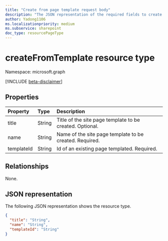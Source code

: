 ```yaml
---
title: "Create from page template request body"
description: "The JSON representation of the required fields to create a page from a template in SharePoint."
author: Yadong1106
ms.localizationpriority: medium
ms.subservice: sharepoint
doc_type: resourcePageType
---
```


# createFromTemplate resource type

Namespace: microsoft.graph

[!INCLUDE [beta-disclaimer](../../includes/beta-disclaimer.md)]

## Properties

| Property             | Type                                         | Description                                                                                                                                                                                                      |
| :------------------- | :------------------------------------------- | :----------------------------------------------------------------------------------------------------------------------------------------------------------------------------------------------------------------- |
| title                | String                                         | Title of the site page template to be created.  Optional.                                                                                                                                                                                  |
| name                 | String                                         | Name of the site page template to be created. Required.                                                                                                                          |
| templateId                   | String                                         | Id of an existing page templated. Required.                                                                                                                          |

## Relationships

None.

## JSON representation

The following JSON representation shows the resource type.

<!-- {
  "blockType": "resource",
  "optionalProperties": [

  ],
  "@odata.type": "microsoft.graph.createFromTemplate",
  "baseType": null
}-->

```json
{
  "title": "String",
  "name": "String",
  "templateId": "String"
}
```

<!-- {
  "type": "#page.annotation",
  "description": "create from template request body",
  "keywords": "",
  "section": "documentation",
  "tocPath": ""
}-->